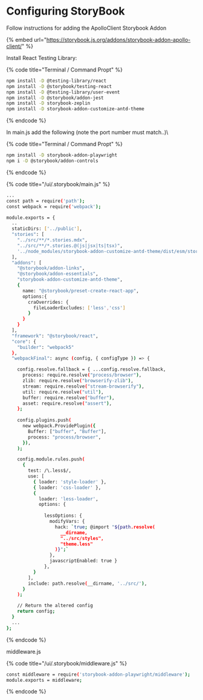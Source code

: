 # Configuring StoryBook

Follow instructions for adding the ApolloClient Storybook Addon

{% embed url="https://storybook.js.org/addons/storybook-addon-apollo-client/" %}



Install React Testing Library:



{% code title="Terminal / Command Propt" %}
```bash
npm install -D @testing-library/react
npm install -D @storybook/testing-react
npm install -D @testing-library/user-event
npm install -D @storybook/addon-jest
npm install -D storybook-zeplin
npm install -D storybook-addon-customize-antd-theme
```
{% endcode %}

In main.js add the following (note the port number must match..)\




{% code title="Terminal / Command Propt" %}
```bash
npm install -D storybook-addon-playwright
npm i -D @storybook/addon-controls
```
{% endcode %}

{% code title="/ui/.storybook/main.js" %}
```bash
...
const path = require('path');
const webpack = require('webpack');

module.exports = {
  ..
  staticDirs: ['../public'],
  "stories": [
    "../src/**/*.stories.mdx",
    "../src/**/*.stories.@(js|jsx|ts|tsx)",
    '../node_modules/storybook-addon-customize-antd-theme/dist/esm/stories/index.js'
  ],
  "addons": [
    "@storybook/addon-links",
    "@storybook/addon-essentials",
    "storybook-addon-customize-antd-theme",
    { 
      name: "@storybook/preset-create-react-app",
      options:{ 
        craOverrides: {
          fileLoaderExcludes: ['less','css']
        }
      }
    }
  ],
  "framework": "@storybook/react",
  "core": {
    "builder": "webpack5"
  },
  "webpackFinal": async (config, { configType }) => {

    config.resolve.fallback = { ...config.resolve.fallback, 
      process: require.resolve("process/browser"),
      zlib: require.resolve("browserify-zlib"),
      stream: require.resolve("stream-browserify"),
      util: require.resolve("util"),
      buffer: require.resolve("buffer"),
      asset: require.resolve("assert"),
    };
    
    config.plugins.push(
      new webpack.ProvidePlugin({
        Buffer: ["buffer", "Buffer"],
        process: "process/browser",
      }),
    );

    config.module.rules.push(
      {
        test: /\.less$/,
        use: [
          { loader: 'style-loader' },
          { loader: 'css-loader' },
          {
            loader: 'less-loader',
            options: { 
              
              lessOptions: { 
                modifyVars: {
                  hack: `true; @import "${path.resolve(
                    __dirname,
                    "../src/styles",
                    "theme.less"
                  )}";`
                },
                javascriptEnabled: true } 
              },
          }
        ],
        include: path.resolve(__dirname, '../src/'),
      }
    );

    // Return the altered config
    return config;
  }
  ...
};
```
{% endcode %}

middleware.js

{% code title="/ui/.storybook/middleware.js" %}
```bash
const middleware = require('storybook-addon-playwright/middleware');
module.exports = middleware;
```
{% endcode %}

